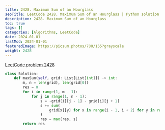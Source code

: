 ```yaml
---
title: 2428. Maximum Sum of an Hourglass
seoTitle: LeetCode 2428. Maximum Sum of an Hourglass | Python solution and explanation
description: 2428. Maximum Sum of an Hourglass
toc: true
tags: []
categories: [Algorithms, LeetCode]
date: 2024-01-01
lastMod: 2024-01-01
featuredImage: https://picsum.photos/700/155?grayscale
weight: 2428
---
```


[LeetCode problem 2428](https://leetcode.com/problems/maximum-sum-of-an-hourglass/)

```python
class Solution:
    def maxSum(self, grid: List[List[int]]) -> int:
        m, n = len(grid), len(grid[0])
        res = 0
        for i in range(1, m - 1):
            for j in range(1, n - 1):
                s = -grid[i][j - 1] - grid[i][j + 1]
                s += sum(
                    grid[x][y] for x in range(i - 1, i + 2) for y in range(j - 1, j + 2)
                )
                res = max(res, s)
        return res

```
